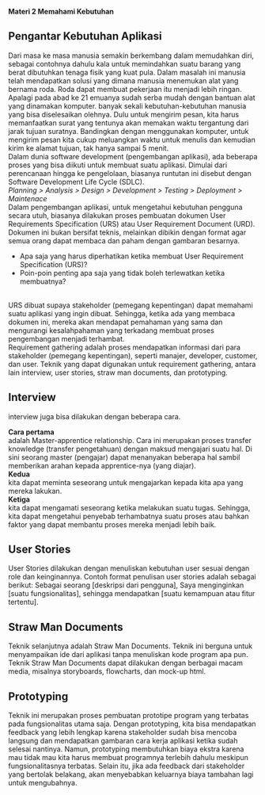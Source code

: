 **Materi 2 Memahami Kebutuhan**
  
Pengantar Kebutuhan Aplikasi
--
Dari masa ke masa manusia semakin berkembang dalam memudahkan diri, sebagai contohnya dahulu kala untuk memindahkan suatu barang yang berat dibutuhkan tenaga fisik yang kuat pula. Dalam masalah ini manusia telah mendapatkan solusi yang dimana manusia menemukan alat yang bernama roda. Roda dapat membuat pekerjaan itu menjadi lebih ringan.
<br>
Apalagi pada abad ke 21 emuanya sudah serba mudah dengan bantuan alat yang dinamakan komputer. banyak sekali kebutuhan-kebutuhan manusia yang bisa diselesaikan olehnya. Dulu untuk mengirim pesan, kita harus memanfaatkan surat yang tentunya akan memakan waktu tergantung dari jarak tujuan suratnya. Bandingkan dengan menggunakan komputer, untuk mengirim pesan kita cukup meluangkan waktu untuk menulis dan kemudian kirim ke alamat tujuan, tak hanya sampai 5 menit.
<br>
Dalam dunia software development (pengembangan aplikasi), ada beberapa proses yang bisa diikuti untuk membuat suatu aplikasi. Dimulai dari perencanaan hingga ke pengelolaan, biasanya runtutan ini disebut dengan Software Development Life Cycle (SDLC). 
<br>
*Planning > Analysis > Design > Development > Testing > Deployment > Maintenace*
<br>
Dalam pengembangan aplikasi, untuk mengetahui kebutuhan pengguna secara utuh, biasanya dilakukan proses pembuatan dokumen User Requirements Specification (URS) atau User Requirement Document (URD). Dokumen ini bukan bersifat teknis, melainkan dibikin dengan format agar semua orang dapat membaca dan paham dengan gambaran besarnya.
<br>
*  Apa saja yang harus diperhatikan ketika membuat User Requirement Specification (URS)? 
*  Poin-poin penting apa saja yang tidak boleh terlewatkan ketika membuatnya?
<br>
URS dibuat supaya stakeholder (pemegang kepentingan) dapat memahami suatu aplikasi yang ingin dibuat. Sehingga, ketika ada yang membaca dokumen ini, mereka akan mendapat pemahaman yang sama dan mengurangi kesalahpahaman yang terkadang membuat proses pengembangan menjadi terhambat.
<br>
Requirement gathering adalah proses mendapatkan informasi dari para stakeholder (pemegang kepentingan), seperti manajer, developer, customer, dan user. Teknik yang dapat digunakan untuk requirement gathering, antara lain interview, user stories, straw man documents, dan prototyping.

Interview
--
 interview juga bisa dilakukan dengan beberapa cara.

**Cara pertama**
<br>
adalah Master-apprentice relationship. Cara ini merupakan proses transfer knowledge (transfer pengetahuan) dengan maksud mengajari suatu hal. Di sini seorang master (pengajar) dapat menanyakan beberapa hal sambil memberikan arahan kepada apprentice-nya (yang diajar).
<br>
**Kedua**
<br>
kita dapat meminta seseorang untuk mengajarkan kepada kita apa yang mereka lakukan.
<br>
**Ketiga**
<br>
kita dapat mengamati seseorang ketika melakukan suatu tugas. Sehingga, kita dapat mengetahui penyebab terhambatnya suatu proses atau bahkan faktor yang dapat membantu proses mereka menjadi lebih baik.

User Stories
--
User Stories dilakukan dengan menuliskan kebutuhan user sesuai dengan role dan keinginannya. Contoh format penulisan user stories adalah sebagai berikut: Sebagai seorang [deskripsi dari pengguna], Saya menginginkan [suatu fungsionalitas], sehingga mendapatkan [suatu kemampuan atau fitur tertentu].

Straw Man Documents
--
Teknik selanjutnya adalah Straw Man Documents. Teknik ini berguna untuk menyampaikan ide dari aplikasi tanpa menuliskan kode program apa pun. Teknik Straw Man Documents dapat dilakukan dengan berbagai macam media, misalnya storyboards, flowcharts, dan mock-up html.

Prototyping
--
Teknik ini merupakan proses pembuatan prototipe program yang terbatas pada fungsionalitas utama saja. Dengan prototyping, kita bisa mendapatkan feedback yang lebih lengkap karena stakeholder sudah bisa mencoba langsung dan mendapatkan gambaran cara kerja aplikasi ketika sudah selesai nantinya. Namun, prototyping membutuhkan biaya ekstra karena mau tidak mau kita harus membuat programnya terlebih dahulu meskipun fungsionalitasnya terbatas. Selain itu, jika ada feedback dari stakeholder yang bertolak belakang, akan menyebabkan keluarnya biaya tambahan lagi untuk mengubahnya.
